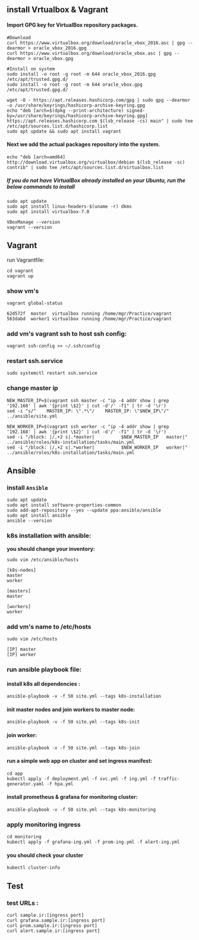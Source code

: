 ## install Vrtualbox & Vagrant

#### Import GPG key for VirtualBox repository packages.

```
#Download
curl https://www.virtualbox.org/download/oracle_vbox_2016.asc | gpg --dearmor > oracle_vbox_2016.gpg
curl https://www.virtualbox.org/download/oracle_vbox.asc | gpg --dearmor > oracle_vbox.gpg

#Install on system
sudo install -o root -g root -m 644 oracle_vbox_2016.gpg /etc/apt/trusted.gpg.d/
sudo install -o root -g root -m 644 oracle_vbox.gpg /etc/apt/trusted.gpg.d/
```

```
wget -O - https://apt.releases.hashicorp.com/gpg | sudo gpg --dearmor -o /usr/share/keyrings/hashicorp-archive-keyring.gpg
echo "deb [arch=$(dpkg --print-architecture) signed-by=/usr/share/keyrings/hashicorp-archive-keyring.gpg] https://apt.releases.hashicorp.com $(lsb_release -cs) main" | sudo tee /etc/apt/sources.list.d/hashicorp.list
sudo apt update && sudo apt install vagrant
```

#### Next we add the actual packages repository into the system.
```
echo "deb [arch=amd64] http://download.virtualbox.org/virtualbox/debian $(lsb_release -sc) contrib" | sudo tee /etc/apt/sources.list.d/virtualbox.list
```

##### If you do not have VirtualBox already installed on your Ubuntu, run the below commands to install
```
sudo apt update
sudo apt install linux-headers-$(uname -r) dkms
sudo apt install virtualbox-7.0
```

```
VBoxManage --version
vagrant --version
```


## Vagrant

run Vagrantfile:
```
cd vagrant
vagrant up
```


### show vm's
```
vagrant global-status
```

```
62d572f  master  virtualbox running /home/mgr/Practice/vagrant
563dabd  worker1 virtualbox running /home/mgr/Practice/vagrant
```

### add vm's vagrant ssh to host ssh config:
```
vagrant ssh-config >> ~/.ssh/config
```

### restart ssh.service
```
sudo systemctl restart ssh.service
```
### change master ip
```
NEW_MASTER_IP=$(vagrant ssh master -c "ip -4 addr show | grep '192.168' | awk '{print \$2}' | cut -d'/' -f1" | tr -d '\r')
sed -i "s/^    MASTER_IP: \".*\"/    MASTER_IP: \"$NEW_IP\"/" ../ansible/site.yml
```

```
NEW_WORKER_IP=$(vagrant ssh worker -c "ip -4 addr show | grep '192.168' | awk '{print \$2}' | cut -d'/' -f1" | tr -d '\r')
sed -i "/block: |/,+2 s|.*master|          $NEW_MASTER_IP   master|" ../ansible/roles/k8s-installation/tasks/main.yml
sed -i "/block: |/,+2 s|.*worker|          $NEW_WORKER_IP   worker|" ../ansible/roles/k8s-installation/tasks/main.yml

```

## Ansible

### install `Ansible`

```
sudo apt update
sudo apt install software-properties-common
sudo add-apt-repository --yes --update ppa:ansible/ansible
sudo apt install ansible
ansible --version
```

### k8s installation with ansible:

**you should change your inventory:**
```
sudo vim /etc/ansible/hosts

[k8s-nodes]
master
worker

[masters]
master

[workers]
worker
```

### add vm's name to /etc/hosts
```
sudo vim /etc/hosts

[IP] master
[IP] worker
```

### run ansible playbook file:

#### install k8s all dependencies :
```
ansible-playbook -v -f 50 site.yml --tags k8s-installation
```

#### init master nodes and join workers to master node:

```
ansible-playbook -v -f 50 site.yml --tags k8s-init
```

#### join worker:

```
ansible-playbook -v -f 50 site.yml --tags k8s-join
```

#### run a simple web app on cluster and set ingress manifest:

```
cd app
kubectl apply -f deployment.yml -f svc.yml -f ing.yml -f traffic-generator.yaml -f hpa.yml
```

#### install prometheus & grafana for monitoring cluster:

```
ansible-playbook -v -f 50 site.yml --tags k8s-monitoring
```
### apply monitoring ingress
```
cd monitoring
kubectl apply -f grafana-ing.yml -f prom-ing.yml -f alert-ing.yml
```

#### you should check your cluster
```
kubectl cluster-info
```


## Test

### test URLs :
```
curl sample.ir:[ingress port]
curl grafana.sample.ir:[ingress port]
curl prom.sample.ir:[ingress port]
curl alert.sample.ir:[ingress port]
```

